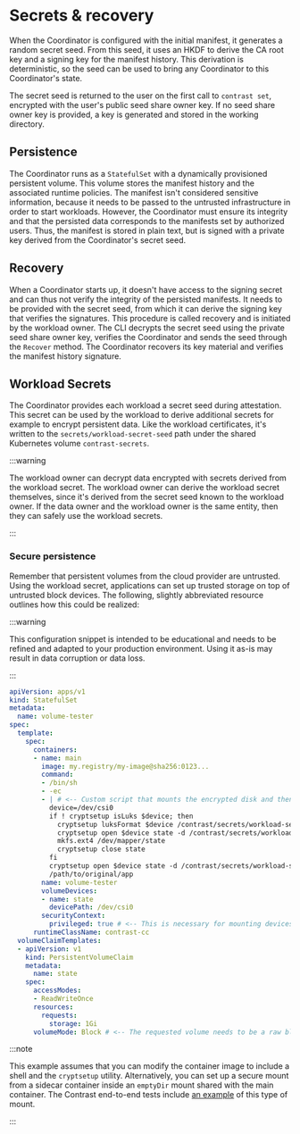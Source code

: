 # Secrets & recovery

When the Coordinator is configured with the initial manifest, it generates a random secret seed.
From this seed, it uses an HKDF to derive the CA root key and a signing key for the manifest history.
This derivation is deterministic, so the seed can be used to bring any Coordinator to this Coordinator's state.

The secret seed is returned to the user on the first call to `contrast set`, encrypted with the user's public seed share owner key.
If no seed share owner key is provided, a key is generated and stored in the working directory.

## Persistence

The Coordinator runs as a `StatefulSet` with a dynamically provisioned persistent volume.
This volume stores the manifest history and the associated runtime policies.
The manifest isn't considered sensitive information, because it needs to be passed to the untrusted infrastructure in order to start workloads.
However, the Coordinator must ensure its integrity and that the persisted data corresponds to the manifests set by authorized users.
Thus, the manifest is stored in plain text, but is signed with a private key derived from the Coordinator's secret seed.

## Recovery

When a Coordinator starts up, it doesn't have access to the signing secret and can thus not verify the integrity of the persisted manifests.
It needs to be provided with the secret seed, from which it can derive the signing key that verifies the signatures.
This procedure is called recovery and is initiated by the workload owner.
The CLI decrypts the secret seed using the private seed share owner key, verifies the Coordinator and sends the seed through the `Recover` method.
The Coordinator recovers its key material and verifies the manifest history signature.

## Workload Secrets

The Coordinator provides each workload a secret seed during attestation.
This secret can be used by the workload to derive additional secrets for example to encrypt persistent data.
Like the workload certificates, it's written to the `secrets/workload-secret-seed` path under the shared Kubernetes volume `contrast-secrets`.

:::warning

The workload owner can decrypt data encrypted with secrets derived from the workload secret.
The workload owner can derive the workload secret themselves, since it's derived from the secret seed known to the workload owner.
If the data owner and the workload owner is the same entity, then they can safely use the workload secrets.

:::

### Secure persistence

Remember that persistent volumes from the cloud provider are untrusted.
Using the workload secret, applications can set up trusted storage on top of untrusted block devices.
The following, slightly abbreviated resource outlines how this could be realized:

:::warning

This configuration snippet is intended to be educational and needs to be refined and adapted to your production environment.
Using it as-is may result in data corruption or data loss.

:::

```yaml
apiVersion: apps/v1
kind: StatefulSet
metadata:
  name: volume-tester
spec:
  template:
    spec:
      containers:
      - name: main
        image: my.registry/my-image@sha256:0123...
        command:
        - /bin/sh
        - -ec
        - | # <-- Custom script that mounts the encrypted disk and then calls the original application.
          device=/dev/csi0
          if ! cryptsetup isLuks $device; then
            cryptsetup luksFormat $device /contrast/secrets/workload-secret-seed
            cryptsetup open $device state -d /contrast/secrets/workload-secret-seed
            mkfs.ext4 /dev/mapper/state
            cryptsetup close state
          fi
          cryptsetup open $device state -d /contrast/secrets/workload-secret-seed
          /path/to/original/app
        name: volume-tester
        volumeDevices:
        - name: state
          devicePath: /dev/csi0
        securityContext:
          privileged: true # <-- This is necessary for mounting devices.
      runtimeClassName: contrast-cc
  volumeClaimTemplates:
  - apiVersion: v1
    kind: PersistentVolumeClaim
    metadata:
      name: state
    spec:
      accessModes:
      - ReadWriteOnce
      resources:
        requests:
          storage: 1Gi
      volumeMode: Block # <-- The requested volume needs to be a raw block device.
```

:::note

This example assumes that you can modify the container image to include a shell and the `cryptsetup` utility.
Alternatively, you can set up a secure mount from a sidecar container inside an `emptyDir` mount shared with the main container.
The Contrast end-to-end tests include [an example] of this type of mount.

[an example]: https://github.com/edgelesssys/contrast/blob/0662a2e/internal/kuberesource/sets.go#L504

:::
